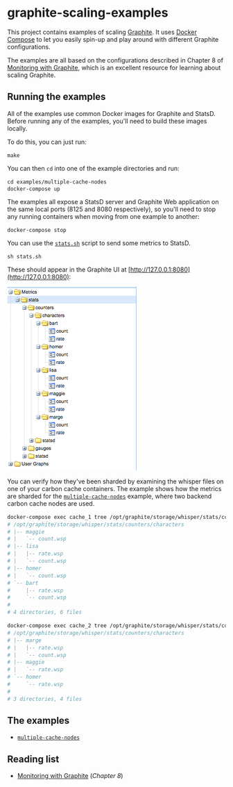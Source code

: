 # graphite-scaling-examples

This project contains examples of scaling [Graphite](https://github.com/graphite-project/). It uses [Docker Compose](https://docs.docker.com/compose/) to let you easily spin-up and play around with different Graphite configurations.

The examples are all based on the configurations described in Chapter 8 of [Monitoring with Graphite](http://shop.oreilly.com/product/0636920035794.do), which is an excellent resource for learning about scaling Graphite.

## Running the examples

All of the examples use common Docker images for Graphite and StatsD. Before running any of the examples, you'll need to build these images locally.

To do this, you can just run:

```
make
```

You can then `cd` into one of the example directories and run:

```
cd examples/multiple-cache-nodes
docker-compose up
```

The examples all expose a StatsD server and Graphite Web application on the same local ports (8125 and 8080 respectively), so you'll need to stop any running containers when moving from one example to another:

```
docker-compose stop
```

You can use the [`stats.sh`](stats.sh) script to send some metrics to StatsD.

```
sh stats.sh
```

These should appear in the Graphite UI at [http://127.0.0.1:8080](http://127.0.0.1:8080):

![Screenshot](screenshot.png)

You can verify how they've been sharded by examining the whisper files on one of your carbon cache containers. The example shows how the metrics are sharded for the [`multiple-cache-nodes`](examples/multiple-cache-nodes) example, where two backend carbon cache nodes are used.

```bash
docker-compose exec cache_1 tree /opt/graphite/storage/whisper/stats/counters/characters
# /opt/graphite/storage/whisper/stats/counters/characters
# |-- maggie
# |   `-- count.wsp
# |-- lisa
# |   |-- rate.wsp
# |   `-- count.wsp
# |-- homer
# |   `-- count.wsp
# `-- bart
#     |-- rate.wsp
#     `-- count.wsp
#
# 4 directories, 6 files
```

```bash
docker-compose exec cache_2 tree /opt/graphite/storage/whisper/stats/counters/characters
# /opt/graphite/storage/whisper/stats/counters/characters
# |-- marge
# |   |-- rate.wsp
# |   `-- count.wsp
# |-- maggie
# |   `-- rate.wsp
# `-- homer
#     `-- rate.wsp
#
# 3 directories, 4 files
```

## The examples

* [`multiple-cache-nodes`](examples/multiple-cache-nodes)

## Reading list

* [Monitoring with Graphite](http://shop.oreilly.com/product/0636920035794.do) (_Chapter 8_)
